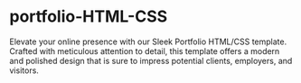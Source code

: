 # portfolio-HTML-CSS
Elevate your online presence with our Sleek Portfolio HTML/CSS template. Crafted with meticulous attention to detail, this template offers a modern and polished design that is sure to impress potential clients, employers, and visitors.
